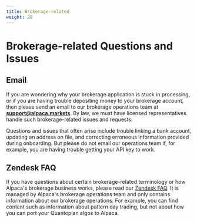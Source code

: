 ```yaml
---
title: Brokerage-related
weight: 20
---
```


# Brokerage-related Questions and Issues

## Email 

If you are wondering why your brokerage application is stuck in processing, or if you are having trouble depositing
money to your brokerage account, then please send an email to our brokerage operations team at **support@alpaca.markets**. By law, we must
have licensed representatives handle such brokerage-related issues and requests.

Questions and issues that often arise include trouble linking a bank account, updating an address on file, and 
correcting erroneous information provided during onboarding. But please do not email our operations team 
if, for example, you are having trouble getting your API key to work.

## Zendesk FAQ

If you have questions about certain brokerage-related terminology or how Alpaca's brokerage business works, please read
our [Zendesk FAQ](https://support.alpaca.markets/hc/en-us/). It is managed by Alpaca's brokerage operations team and
only contains information about our brokerage operations. For example, you can find content such as information about 
pattern day trading, but not about how you can port your Quantopian algos to Alpaca.
